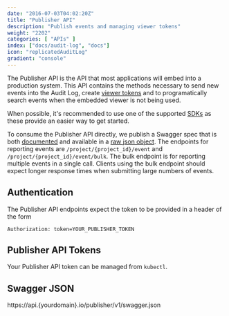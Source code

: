 ```yaml
---
date: "2016-07-03T04:02:20Z"
title: "Publisher API"
description: "Publish events and managing viewer tokens"
weight: "2202"
categories: [ "APIs" ]
index: ["docs/audit-log", "docs"]
icon: "replicatedAuditLog"
gradient: "console"
---
```


The Publisher API is the API that most applications will embed into a production system. This API contains the methods necessary to send new events into the Audit Log, create [viewer tokens](/documentation/getting-started/embedded-viewer) and to programatically search events when the embedded viewer is not being used.

When possible, it's recommended to use one of the supported [SDKs](/documentation/sdks/available-sdks) as these provide an easier way to get started.

To consume the Publisher API directly, we publish a Swagger spec that is both [documented](https://retraced.readme.io/reference) and available in a [raw json object](https://api.{yourdomain}.io/publisher/v1/swagger.json).
The endpoints for reporting events are `/project/{project_id}/event` and `/project/{project_id}/event/bulk`. The bulk endpoint is for reporting multiple events in a single call. Clients using the bulk endpoint should expect longer response times when submitting large numbers of events.

## Authentication

The Publisher API endpoints expect the token to be provided in a header of the form

```
Authorization: token=YOUR_PUBLISHER_TOKEN
```

## Publisher API Tokens

Your Publisher API token can be managed from `kubectl`.

## Swagger JSON
https://api.{yourdomain}.io/publisher/v1/swagger.json
